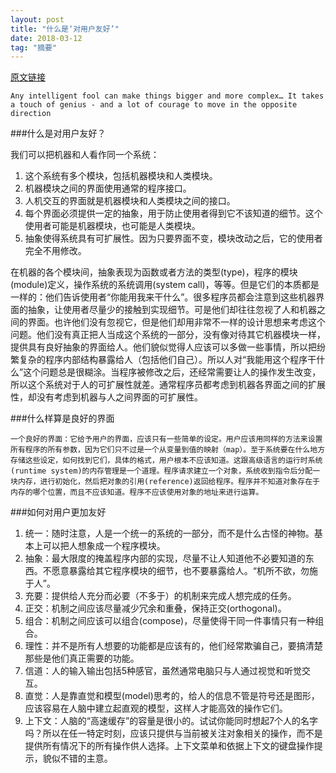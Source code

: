 ```yaml
---
layout: post
title: "什么是‘对用户友好’"
date: 2018-03-12   
tag: "摘要" 
---
```


[原文链接](http://www.yinwang.org/blog-cn/2012/05/18/user-friendliness)

	Any intelligent fool can make things bigger and more complex… It takes a touch of genius - and a lot of courage to move in the opposite direction

###什么是对用户友好？

我们可以把机器和人看作同一个系统：
1. 这个系统有多个模块，包括机器模块和人类模块。
2. 机器模块之间的界面使用通常的程序接口。
3. 人机交互的界面就是机器模块和人类模块之间的接口。
4. 每个界面必须提供一定的抽象，用于防止使用者得到它不该知道的细节。这个使用者可能是机器模块，也可能是人类模块。
5. 抽象使得系统具有可扩展性。因为只要界面不变，模块改动之后，它的使用者完全不用修改。

  在机器的各个模块间，抽象表现为函数或者方法的类型(type)，程序的模块(module)定义，操作系统的系统调用(system call)，等等。但是它们的本质都是一样的：他们告诉使用者“你能用我来干什么”。很多程序员都会注意到这些机器界面的抽象，让使用者尽量少的接触到实现细节。可是他们却往往忽视了人和机器之间的界面。也许他们没有忽视它，但是他们却用非常不一样的设计思想来考虑这个问题。他们没有真正把人当成这个系统的一部分，没有像对待其它机器模块一样，提供具有良好抽象的界面给人。他们貌似觉得人应该可以多做一些事情，所以把纷繁复杂的程序内部结构暴露给人（包括他们自己）。所以人对“我能用这个程序干什么”这个问题总是很糊涂。当程序被修改之后，还经常需要让人的操作发生改变，所以这个系统对于人的可扩展性就差。通常程序员都考虑到机器各界面之间的扩展性，却没有考虑到机器与人之间界面的可扩展性。

###什么样算是良好的界面

	一个良好的界面：它给予用户的界面，应该只有一些简单的设定。用户应该用同样的方法来设置所有程序的所有参数，因为它们只不过是一个从变量到值的映射（map）。至于系统要在什么地方存储这些设定，如何找到它们，具体的格式，用户根本不应该知道。这跟高级语言的运行时系统(runtime system)的内存管理是一个道理。程序请求建立一个对象，系统收到指令后分配一块内存，进行初始化，然后把对象的引用(reference)返回给程序。程序并不知道对象存在于内存的哪个位置，而且不应该知道。程序不应该使用对象的地址来进行运算。

###如何对用户更加友好

1. 统一：随时注意，人是一个统一的系统的一部分，而不是什么古怪的神物。基本上可以把人想象成一个程序模块。
2. 抽象：最大限度的掩盖程序内部的实现，尽量不让人知道他不必要知道的东西。不愿意暴露给其它程序模块的细节，也不要暴露给人。“机所不欲，勿施于人”。
3. 充要：提供给人充分而必要（不多于）的机制来完成人想完成的任务。
4. 正交：机制之间应该尽量减少冗余和重叠，保持正交(orthogonal)。
5. 组合：机制之间应该可以组合(compose)，尽量使得干同一件事情只有一种组合。
6. 理性：并不是所有人想要的功能都是应该有的，他们经常欺骗自己，要搞清楚那些是他们真正需要的功能。
7. 信道：人的输入输出包括5种感官，虽然通常电脑只与人通过视觉和听觉交互。
8. 直觉：人是靠直觉和模型(model)思考的，给人的信息不管是符号还是图形，应该容易在人脑中建立起直观的模型，这样人才能高效的操作它们。
9. 上下文：人脑的“高速缓存”的容量是很小的。试试你能同时想起7个人的名字吗？所以在任一特定时刻，应该只提供与当前被关注对象相关的操作，而不是提供所有情况下的所有操作供人选择。上下文菜单和依据上下文的键盘操作提示，貌似不错的主意。
